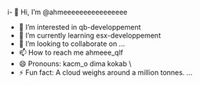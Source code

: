 i- 👋 Hi, I’m @ahmeeeeeeeeeeeeeeee
- 👀 I’m interested in qb-developpement
- 🌱 I’m currently learning esx-developpement
- 💞️ I’m looking to collaborate on ...
- 📫 How to reach me ahmeee_qlf
- 😄 Pronouns: kacm_o dima kokab \ 
- ⚡ Fun fact: A cloud weighs around a million tonnes. ...

<!---
ahmeeeeeeeeeeeeeeee/ahmeeeeeeeeeeeeeeee is a ✨ special ✨ repository because its `README.md` (this file) appears on your GitHub profile.
You can click the Preview link to take a look at your changes.
--->
